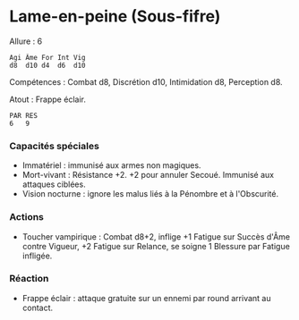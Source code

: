 # Lame-en-peine (Sous-fifre)

Allure : 6

	Agi	Âme	For	Int	Vig
	d8	d10	d4	d6	d10

Compétences : Combat d8, Discrétion d10, Intimidation d8, Perception d8.

Atout : Frappe éclair.

	PAR	RES
	6	9

### Capacités spéciales
- Immatériel : immunisé aux armes non magiques.
- Mort-vivant : Résistance +2. +2 pour annuler Secoué. Immunisé aux attaques ciblées.
- Vision nocturne : ignore les malus liés à la Pénombre et à l'Obscurité.

### Actions
- Toucher vampirique : Combat d8+2, inflige +1 Fatigue sur Succès d'Âme contre Vigueur, +2 Fatigue sur Relance, se soigne 1 Blessure par Fatigue infligée.

### Réaction
- Frappe éclair : attaque gratuite sur un ennemi par round arrivant au contact.
